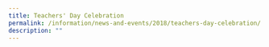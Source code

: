 ```yaml
---
title: Teachers' Day Celebration
permalink: /information/news-and-events/2018/teachers-day-celebration/
description: ""
---
```


